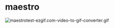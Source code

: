 # maestro
![maestrotest-ezgif.com-video-to-gif-converter.gif](..%2F..%2FDownloads%2Fmaestrotest-ezgif.com-video-to-gif-converter.gif)